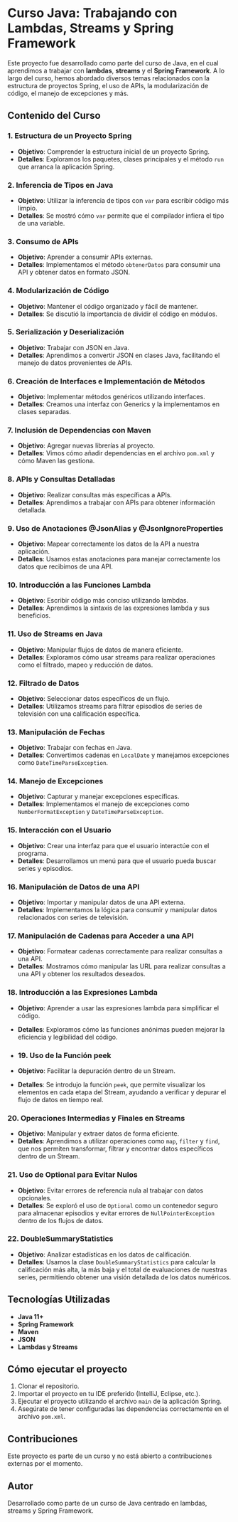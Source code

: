 # Curso Java: Trabajando con Lambdas, Streams y Spring Framework

Este proyecto fue desarrollado como parte del curso de Java, en el cual aprendimos a trabajar con **lambdas**, **streams** y el **Spring Framework**. A lo largo del curso, hemos abordado diversos temas relacionados con la estructura de proyectos Spring, el uso de APIs, la modularización de código, el manejo de excepciones y más.

## Contenido del Curso

### 1. Estructura de un Proyecto Spring
- **Objetivo**: Comprender la estructura inicial de un proyecto Spring.
- **Detalles**: Exploramos los paquetes, clases principales y el método `run` que arranca la aplicación Spring.

### 2. Inferencia de Tipos en Java
- **Objetivo**: Utilizar la inferencia de tipos con `var` para escribir código más limpio.
- **Detalles**: Se mostró cómo `var` permite que el compilador infiera el tipo de una variable.

### 3. Consumo de APIs
- **Objetivo**: Aprender a consumir APIs externas.
- **Detalles**: Implementamos el método `obtenerDatos` para consumir una API y obtener datos en formato JSON.

### 4. Modularización de Código
- **Objetivo**: Mantener el código organizado y fácil de mantener.
- **Detalles**: Se discutió la importancia de dividir el código en módulos.

### 5. Serialización y Deserialización
- **Objetivo**: Trabajar con JSON en Java.
- **Detalles**: Aprendimos a convertir JSON en clases Java, facilitando el manejo de datos provenientes de APIs.

### 6. Creación de Interfaces e Implementación de Métodos
- **Objetivo**: Implementar métodos genéricos utilizando interfaces.
- **Detalles**: Creamos una interfaz con Generics y la implementamos en clases separadas.

### 7. Inclusión de Dependencias con Maven
- **Objetivo**: Agregar nuevas librerías al proyecto.
- **Detalles**: Vimos cómo añadir dependencias en el archivo `pom.xml` y cómo Maven las gestiona.

### 8. APIs y Consultas Detalladas
- **Objetivo**: Realizar consultas más específicas a APIs.
- **Detalles**: Aprendimos a trabajar con APIs para obtener información detallada.

### 9. Uso de Anotaciones @JsonAlias y @JsonIgnoreProperties
- **Objetivo**: Mapear correctamente los datos de la API a nuestra aplicación.
- **Detalles**: Usamos estas anotaciones para manejar correctamente los datos que recibimos de una API.

### 10. Introducción a las Funciones Lambda
- **Objetivo**: Escribir código más conciso utilizando lambdas.
- **Detalles**: Aprendimos la sintaxis de las expresiones lambda y sus beneficios.

### 11. Uso de Streams en Java
- **Objetivo**: Manipular flujos de datos de manera eficiente.
- **Detalles**: Exploramos cómo usar streams para realizar operaciones como el filtrado, mapeo y reducción de datos.

### 12. Filtrado de Datos
- **Objetivo**: Seleccionar datos específicos de un flujo.
- **Detalles**: Utilizamos streams para filtrar episodios de series de televisión con una calificación específica.

### 13. Manipulación de Fechas
- **Objetivo**: Trabajar con fechas en Java.
- **Detalles**: Convertimos cadenas en `LocalDate` y manejamos excepciones como `DateTimeParseException`.

### 14. Manejo de Excepciones
- **Objetivo**: Capturar y manejar excepciones específicas.
- **Detalles**: Implementamos el manejo de excepciones como `NumberFormatException` y `DateTimeParseException`.

### 15. Interacción con el Usuario
- **Objetivo**: Crear una interfaz para que el usuario interactúe con el programa.
- **Detalles**: Desarrollamos un menú para que el usuario pueda buscar series y episodios.

### 16. Manipulación de Datos de una API
- **Objetivo**: Importar y manipular datos de una API externa.
- **Detalles**: Implementamos la lógica para consumir y manipular datos relacionados con series de televisión.

### 17. Manipulación de Cadenas para Acceder a una API
- **Objetivo**: Formatear cadenas correctamente para realizar consultas a una API.
- **Detalles**: Mostramos cómo manipular las URL para realizar consultas a una API y obtener los resultados deseados.

### 18. Introducción a las Expresiones Lambda
- **Objetivo**: Aprender a usar las expresiones lambda para simplificar el código.
- **Detalles**: Exploramos cómo las funciones anónimas pueden mejorar la eficiencia y legibilidad del código.

- ### 19. Uso de la Función peek
- **Objetivo**: Facilitar la depuración dentro de un Stream.
- **Detalles**: Se introdujo la función `peek`, que permite visualizar los elementos en cada etapa del Stream, ayudando a verificar y depurar el flujo de datos en tiempo real.

### 20. Operaciones Intermedias y Finales en Streams
- **Objetivo**: Manipular y extraer datos de forma eficiente.
- **Detalles**: Aprendimos a utilizar operaciones como `map`, `filter` y `find`, que nos permiten transformar, filtrar y encontrar datos específicos dentro de un Stream.

### 21. Uso de Optional para Evitar Nulos
- **Objetivo**: Evitar errores de referencia nula al trabajar con datos opcionales.
- **Detalles**: Se exploró el uso de `Optional` como un contenedor seguro para almacenar episodios y evitar errores de `NullPointerException` dentro de los flujos de datos.

### 22. DoubleSummaryStatistics
- **Objetivo**: Analizar estadísticas en los datos de calificación.
- **Detalles**: Usamos la clase `DoubleSummaryStatistics` para calcular la calificación más alta, la más baja y el total de evaluaciones de nuestras series, permitiendo obtener una visión detallada de los datos numéricos.


## Tecnologías Utilizadas
- **Java 11+**
- **Spring Framework**
- **Maven**
- **JSON**
- **Lambdas y Streams**

## Cómo ejecutar el proyecto
1. Clonar el repositorio.
2. Importar el proyecto en tu IDE preferido (IntelliJ, Eclipse, etc.).
3. Ejecutar el proyecto utilizando el archivo `main` de la aplicación Spring.
4. Asegúrate de tener configuradas las dependencias correctamente en el archivo `pom.xml`.

## Contribuciones
Este proyecto es parte de un curso y no está abierto a contribuciones externas por el momento.

## Autor
Desarrollado como parte de un curso de Java centrado en lambdas, streams y Spring Framework.

